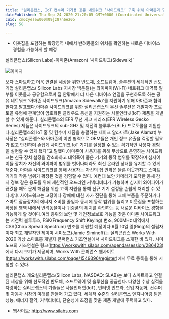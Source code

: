 ```yaml
---
title: "실리콘랩스, IoT 컨수머 기기용 공유 네트워크 ‘사이드워크’ 구축 위해 아마존과 협력"
datePublished: Thu Sep 24 2020 21:20:05 GMT+0000 (Coordinated Universal Time)
cuid: cm6zyesew000m09jz87n6e20o
slug: 58

---
```



- 이웃집을 포함하는 확장영역 내에서 반려동물의 위치를 확인하는 새로운 디바이스 경험을 가능하게 할 예정

실리콘랩스(Silicon Labs)-아마존(Amazon) ‘사이드워크(Sidewalk)’

![이미지](https://cdn.hashnode.com/res/hashnode/image/upload/v1739246415438/4a23b697-2161-43bb-82f1-b54228ce78bf.jpeg)

보다 스마트하고 더욱 연결된 세상을 위한 반도체, 소프트웨어, 솔루션의 세계적인 선도기업 실리콘랩스( Silicon Labs 지사장 백운달)는 와이파이(Wi-Fi) 네트워크 대역폭 일부를 이웃들과 공유함으로써 집 안팎에서 더 나은 디바이스 연결을 구현하도록 하는 공유 네트워크 ‘아마존 사이드워크(Amazon Sidewalk)’를 지원하기 위해 아마존과 협력한다고 발표했다.아마존 사이드워크를 위한 실리콘랩스의 무선 솔루션은 개발자가 프로토콜 유형에 관계없이 암호화된 클라우드 통신을 지원하는 사물인터넷(IoT) 제품을 개발할 수 있게 해준다. 실리콘랩스의 EFR 무선 게코 시리즈(EFR Wireless Gecko Series) 제품은 사이드워크의 sub-GHz 및 저전력 블루투스(BLE) 프로토콜을 지원한다.실리콘랩스의 IoT 홈 및 컨수머 제품을 총괄하는 제이크 알라마트(Jake Alamat) 부사장은 “실리콘랩스와 아마존의 이번 협력으로 OEM들은 개인 정보 유출을 걱정할 필요가 없고 안전하며 손쉽게 사이드워크 IoT 기기를 설정할 수 있는 획기적인 사용자 경험을 실현할 수 있게 됐다”고 말했다.아마존이 사용자를 위해 무상으로 운영하는 사이드워크는 신규 장치 설정을 간소화하고 대역폭이 좁은 기기의 동작 범위를 확장하며 심지어 이들 장치가 자신의 와이파이 범위를 벗어나더라도 최신 온라인 상태를 유지할 수 있게 해준다. 아마존 사이드워크를 통해 사용자는 자신의 집 안팎은 물론 이웃까지도 스마트 기기의 작동 범위가 확장된 것을 경험할 수 있다. 예컨대 보안 카메라가 포착한 동체 감지 경보 같은 용도를 위해 제한적인 오프라인 커넥티비티가 가능하며 심지어 와이파이가 끊겼을 때도 문제 해결을 위한 고객 지원을 통해 신규 기기 설정을 손쉽게 처리할 수 있다.향후 사이드워크는 고장이나 장애에 대한 자가 진단을 통해 교체 부품을 주문하거나 스마트 잠금장치의 에너지 소비를 줄임과 동시에 동작 범위를 늘리고 이웃집을 포함하는 확장된 영역 내에서 반려동물이나 귀중품의 위치를 확인하는 등 새로운 디바이스 경험을 가능하게 할 것이다.여러 층위의 보안 및 개인정보보호 기능을 갖춘 아마존 사이드워크는 저전력 블루투스, FSK(Frequency Shift Keying) 변조, 900MHz 대역에서 CSS(Chirp Spread Spectrum) 변조를 지원할 예정이다.9월 10일 링(Ring)의 설립자이자 최고 개발자인 제이미 시미노프(Jamie Siminoff)는 실리콘랩스 Works With 2020 가상 스마트홈 개발자 콘퍼런스 기조연설에서 사이드워크를 소개한 바 있다. 시미노프의 기조연설은 링크(https://workswith.silabs.com/agenda/session/286423)에서 다시 보기가 제공되며, Works With 콘퍼런스 웹사이트(https://workswith.silabs.com/page/1549396/register)에서 무료 등록을 통해 시청할 수 있다.

실리콘랩스 개요실리콘랩스(Silicon Labs, NASDAQ: SLAB)는 보다 스마트하고 연결된 세상을 위해 선도적인 반도체, 소프트웨어 및 솔루션을 공급한다. 다양한 수상 실적을 자랑하는 실리콘랩스의 기술들은 사물인터넷(IoT), 인터넷 인프라, 산업 자동화, 컨수머 및 자동차 시장의 미래를 만들어 가고 있다. 세계적 수준의 실리콘랩스 엔지니어링 팀은 성능, 에너지 절약, 커넥티비티, 단순성에 초점을 맞춘 제품 개발에 주력하고 있다.

- 웹사이트: http://www.silabs.com